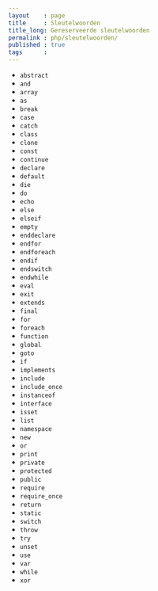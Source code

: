 ```yaml
---
layout    : page
title     : Sleutelwoorden
title_long: Gereserveerde sleutelwoorden
permalink : php/sleutelwoorden/
published : true
tags      :
---
```


 - `abstract`
 - `and`
 - `array`
 - `as`
 - `break`
 - `case`
 - `catch`
 - `class`
 - `clone`
 - `const`
 - `continue`
 - `declare`
 - `default`
 - `die`
 - `do`
 - `echo`
 - `else`
 - `elseif`
 - `empty`
 - `enddeclare`
 - `endfor`
 - `endforeach`
 - `endif`
 - `endswitch`
 - `endwhile`
 - `eval`
 - `exit`
 - `extends`
 - `final`
 - `for`
 - `foreach`
 - `function`
 - `global`
 - `goto`
 - `if`
 - `implements`
 - `include`
 - `include_once`
 - `instanceof`
 - `interface`
 - `isset`
 - `list`
 - `namespace`
 - `new`
 - `or`
 - `print`
 - `private`
 - `protected`
 - `public`
 - `require`
 - `require_once`
 - `return`
 - `static`
 - `switch`
 - `throw`
 - `try`
 - `unset`
 - `use`
 - `var`
 - `while`
 - `xor`